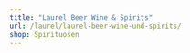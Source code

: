 ```yaml
---
title: "Laurel Beer Wine & Spirits"
url: /laurel/laurel-beer-wine-und-spirits/
shop: Spirituosen
---
```

